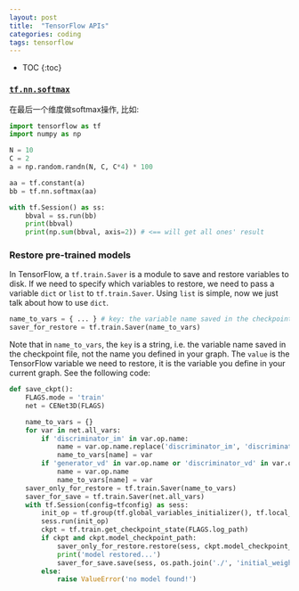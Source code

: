 ```yaml
---
layout: post
title:  "TensorFlow APIs"
categories: coding
tags: tensorflow
---
```


* TOC
{:toc}

### [`tf.nn.softmax`](https://www.tensorflow.org/versions/master/api_docs/python/tf/nn/softmax)
在最后一个维度做softmax操作, 比如:

```python
import tensorflow as tf
import numpy as np

N = 10
C = 2
a = np.random.randn(N, C, C*4) * 100

aa = tf.constant(a)
bb = tf.nn.softmax(aa)

with tf.Session() as ss:
	bbval = ss.run(bb)
	print(bbval)
	print(np.sum(bbval, axis=2)) # <== will get all ones' result
```

### Restore pre-trained models
In TensorFlow, a `tf.train.Saver` is a module to save and restore variables to disk. If we need to specify which variables to restore, we need to pass a variable `dict` or `list` to `tf.train.Saver`. Using `list` is simple, now we just talk about how to use `dict`.

```python
name_to_vars = { ... } # key: the variable name saved in the checkpoint file, value: the TensorFlow variable we need to restore.
saver_for_restore = tf.train.Saver(name_to_vars)
```

Note that in `name_to_vars`, the `key` is a string, i.e. the variable name saved in the checkpoint file, not the name you defined in your graph. The `value` is the TensorFlow variable we need to restore, it is the variable you define in your current graph. See the following code:

```python
def save_ckpt():
    FLAGS.mode = 'train'
    net = CENet3D(FLAGS)

    name_to_vars = {}
    for var in net.all_vars:
        if 'discriminator_im' in var.op.name:
            name = var.op.name.replace('discriminator_im', 'discriminator')
            name_to_vars[name] = var
        if 'generator_vd' in var.op.name or 'discriminator_vd' in var.op.name:
            name = var.op.name
            name_to_vars[name] = var
    saver_only_for_restore = tf.train.Saver(name_to_vars)
    saver_for_save = tf.train.Saver(net.all_vars)
    with tf.Session(config=tfconfig) as sess:
        init_op = tf.group(tf.global_variables_initializer(), tf.local_variables_initializer())
        sess.run(init_op)
        ckpt = tf.train.get_checkpoint_state(FLAGS.log_path)
        if ckpt and ckpt.model_checkpoint_path:
            saver_only_for_restore.restore(sess, ckpt.model_checkpoint_path)
            print('model restored...')
            saver_for_save.save(sess, os.path.join('./', 'initial_weights.ckpt'))
        else:
            raise ValueError('no model found!')
```

